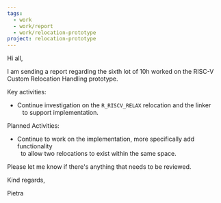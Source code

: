 ```yaml
---
tags:
  - work
  - work/report
  - work/relocation-prototype
project: relocation-prototype
---
```

Hi all,  
  
I am sending a report regarding the sixth lot of 10h worked on the RISC-V  
Custom Relocation Handling prototype.  
  
Key activities:  
* Continue investigation on the `R_RISCV_RELAX` relocation and the linker  
   to support implementation.  
  
Planned Activities:  
* Continue to work on the implementation, more specifically add functionality  
  to allow two relocations to exist within the same space.  
  
Please let me know if there's anything that needs to be reviewed.  
  
Kind regards,  
  
Pietra